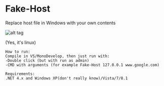 Fake-Host 
==== 
Replace host file in Windows with your own contents


![alt tag](http://176.31.191.12:8080/projects/adnim2.gif)

(Yes, it's linux)
~~~~~~~~~~~~~~~~~~~~~~~~~~~~~~~~~~~~~~~~~~~~~~~~~~~~~~~~~~~~~~~~~~~~~~~~~~~~~~~~~~~~~~~~~~~~~~~~
How to run:
Compile in VS/MonoDevelop, then just run with:
-Double click (but with run as admin)
-CMD with arguments (for example Fake-Host 127.0.0.1 www.google.com)

Requirements:
.NET 4.x and Windows XP(don't really know)/Vista/7/8.1

